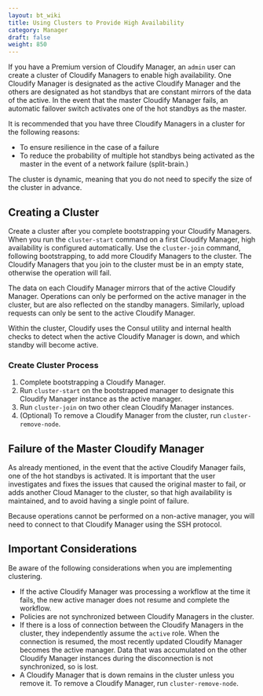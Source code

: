 ```yaml
---
layout: bt_wiki
title: Using Clusters to Provide High Availability
category: Manager
draft: false
weight: 850
---
```


If you have a Premium version of Cloudify Manager, an `admin` user can create a cluster of Cloudify Managers to enable high availability. One Cloudify Manager is designated as the active Cloudify Manager and the others are designated as hot standbys that are constant mirrors of the data of the active. In the event that the master Cloudify Manager fails, an automatic failover switch activates one of the hot standbys as the master.

 It is recommended that you have three Cloudify Managers in a cluster for the following reasons:

* To ensure resilience in the case of a failure
* To reduce the probability of multiple hot standbys being activated as the master in the event of a network failure (split-brain.) 

The cluster is dynamic, meaning that you do not need to specify the size of the cluster in advance. 

## Creating a Cluster
Create a cluster after you complete bootstrapping your Cloudify Managers. When you run the `cluster-start` command on a first Cloudify Manager, high availability is configured automatically. Use the `cluster-join` command, following bootstrapping, to add more Cloudify Managers to the cluster. The Cloudify Managers that you join to the cluster must be in an empty state, otherwise the operation will fail. 

The data on each Cloudify Manager mirrors that of the active Cloudify Manager. Operations can only be performed on the active manager in the cluster, but are also reflected on the standby managers. Similarly, upload requests can only be sent to the active Cloudify Manager.

Within the cluster, Cloudify uses the Consul utility and internal health checks to detect when the active Cloudify Manager is down, and which standby will become active.

### Create Cluster Process
1. Complete bootstrapping a Cloudify Manager.
2. Run `cluster-start` on the bootstrapped manager to designate this Cloudify Manager instance as the active manager.
3. Run `cluster-join` on two other clean Cloudify Manager instances.
4. (Optional) To remove a Cloudify Manager from the cluster, run `cluster-remove-node`.

## Failure of the Master Cloudify Manager
As already mentioned, in the event that the active Cloudify Manager fails, one of the hot standbys is activated. It is important that the user investigates and fixes the issues that caused the original master to fail, or adds another Cloud Manager to the cluster, so that high availability is maintained, and to avoid having a single point of failure.

Because operations cannot be performed on a non-active manager, you will need to connect to that Cloudify Manager using the SSH protocol.

## Important Considerations
Be aware of the following considerations when you are implementing clustering.

* If the active Cloudify Manager was processing a workflow at the time it fails, the new active manager does not resume and complete the workflow.
* Policies are not synchronized between Cloudify Managers in the cluster.
* If there is a loss of connection between the Cloudify Managers in the cluster, they independently assume the `active` role. When the connection is resumed, the most recently updated Cloudify Manager becomes the active manager. Data that was accumulated on the other Cloudify Manager instances during the disconnection is not synchronized, so is lost. 
* A Cloudify Manager that is down remains in the cluster unless you remove it. To remove a Cloudify Manager, run `cluster-remove-node`.


